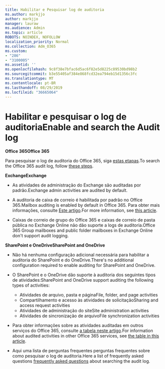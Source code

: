 ```yaml
---
title: Habilitar e Pesquisar log de auditoria
ms.author: markjjo
author: markjjo
manager: lauraw
ms.audience: Admin
ms.topic: article
ROBOTS: NOINDEX, NOFOLLOW
localization_priority: Normal
ms.collection: Adm_O365
ms.custom:
- "286"
- "3100005"
ms.assetid: ''
ms.openlocfilehash: 9c8f38e7bfac6d5ac6f82e5d8225c89530bd98b2
ms.sourcegitcommit: b3e55405af384e868fcd32ea794eb15d1356c3fc
ms.translationtype: MT
ms.contentlocale: pt-BR
ms.lasthandoff: 08/29/2019
ms.locfileid: "36665064"
---
```

# <a name="enable-and-search-the-audit-log"></a><span data-ttu-id="3e2d1-102">Habilitar e pesquisar o log de auditoria</span><span class="sxs-lookup"><span data-stu-id="3e2d1-102">Enable and search the Audit log</span></span>

<span data-ttu-id="3e2d1-103">**Office 365**</span><span class="sxs-lookup"><span data-stu-id="3e2d1-103">**Office 365**</span></span>

<span data-ttu-id="3e2d1-104">Para pesquisar o log de auditoria do Office 365, siga [estas etapas](https://docs.microsoft.com/office365/securitycompliance/search-the-audit-log-in-security-and-compliance#search-the-audit-log).</span><span class="sxs-lookup"><span data-stu-id="3e2d1-104">To search the Office 365 audit log, follow [these steps](https://docs.microsoft.com/office365/securitycompliance/search-the-audit-log-in-security-and-compliance#search-the-audit-log).</span></span>

<span data-ttu-id="3e2d1-105">**Exchange**</span><span class="sxs-lookup"><span data-stu-id="3e2d1-105">**Exchange**</span></span>

- <span data-ttu-id="3e2d1-106">As atividades de administração do Exchange são auditadas por padrão.</span><span class="sxs-lookup"><span data-stu-id="3e2d1-106">Exchange admin activities are audited by default.</span></span>

- <span data-ttu-id="3e2d1-107">A auditoria de caixa de correio é habilitada por padrão no Office 365.</span><span class="sxs-lookup"><span data-stu-id="3e2d1-107">Mailbox auditing is enabled by default in Office 365.</span></span> <span data-ttu-id="3e2d1-108">Para obter mais informações, consulte [Este artigo](https://docs.microsoft.com/office365/securitycompliance/enable-mailbox-auditing).</span><span class="sxs-lookup"><span data-stu-id="3e2d1-108">For more information, see  [this article](https://docs.microsoft.com/office365/securitycompliance/enable-mailbox-auditing).</span></span>

- <span data-ttu-id="3e2d1-109">Caixas de correio de grupo do Office 365 e caixas de correio de pasta pública no Exchange Online não dão suporte a logs de auditoria.</span><span class="sxs-lookup"><span data-stu-id="3e2d1-109">Office 365 Group mailboxes and public folder mailboxes in Exchange Online don't support audit logging.</span></span>

<span data-ttu-id="3e2d1-110">**SharePoint e OneDrive**</span><span class="sxs-lookup"><span data-stu-id="3e2d1-110">**SharePoint and OneDrive**</span></span>

- <span data-ttu-id="3e2d1-111">Não há nenhuma configuração adicional necessária para habilitar a auditoria do SharePoint e do OneDrive.</span><span class="sxs-lookup"><span data-stu-id="3e2d1-111">There's no additional configuration required to enable auditing for SharePoint and OneDrive.</span></span>

- <span data-ttu-id="3e2d1-112">O SharePoint e o OneDrive dão suporte à auditoria dos seguintes tipos de atividades:</span><span class="sxs-lookup"><span data-stu-id="3e2d1-112">SharePoint and OneDrive support auditing the following types of activities:</span></span>

    - <span data-ttu-id="3e2d1-113">Atividades de arquivo, pasta e página</span><span class="sxs-lookup"><span data-stu-id="3e2d1-113">File, folder, and page activities</span></span>
    - <span data-ttu-id="3e2d1-114">Compartilhamento e acesso às atividades de solicitação</span><span class="sxs-lookup"><span data-stu-id="3e2d1-114">Sharing and access request activities</span></span>
    - <span data-ttu-id="3e2d1-115">Atividades de administração do site</span><span class="sxs-lookup"><span data-stu-id="3e2d1-115">Site administration activities</span></span>
    - <span data-ttu-id="3e2d1-116">Atividades de sincronização de arquivo</span><span class="sxs-lookup"><span data-stu-id="3e2d1-116">File synchronization activities</span></span>

- <span data-ttu-id="3e2d1-117">Para obter informações sobre as atividades auditadas em outros serviços do Office 365, consulte [a tabela neste artigo](https://docs.microsoft.com/office365/securitycompliance/search-the-audit-log-in-security-and-compliance#audited-activities).</span><span class="sxs-lookup"><span data-stu-id="3e2d1-117">For information about audited activities in other Office 365 services, see  [the table in this article](https://docs.microsoft.com/office365/securitycompliance/search-the-audit-log-in-security-and-compliance#audited-activities).</span></span>

- <span data-ttu-id="3e2d1-118">Aqui uma lista de perguntas frequentes [](https://docs.microsoft.com/office365/securitycompliance/search-the-audit-log-in-security-and-compliance#frequently-asked-questions) perguntas frequentes sobre como pesquisar o log de auditoria.</span><span class="sxs-lookup"><span data-stu-id="3e2d1-118">Here a list of frequently asked questions [frequently asked questions](https://docs.microsoft.com/office365/securitycompliance/search-the-audit-log-in-security-and-compliance#frequently-asked-questions) about searching the audit log.</span></span>